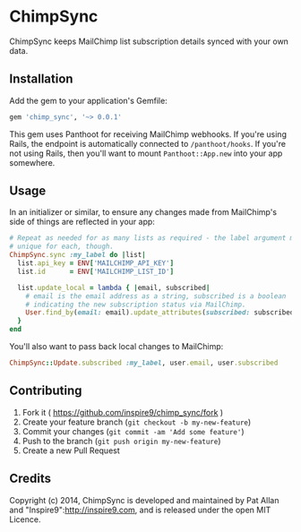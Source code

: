 # ChimpSync

ChimpSync keeps MailChimp list subscription details synced with your own data.

## Installation

Add the gem to your application's Gemfile:

```ruby
gem 'chimp_sync', '~> 0.0.1'
```

This gem uses Panthoot for receiving MailChimp webhooks. If you're using Rails, the endpoint is automatically connected to `/panthoot/hooks`. If you're not using Rails, then you'll want to mount `Panthoot::App.new` into your app somewhere.

## Usage

In an initializer or similar, to ensure any changes made from MailChimp's side of things are reflected in your app:

```ruby
# Repeat as needed for as many lists as required - the label argument must be
# unique for each, though.
ChimpSync.sync :my_label do |list|
  list.api_key = ENV['MAILCHIMP_API_KEY']
  list.id      = ENV['MAILCHIMP_LIST_ID']

  list.update_local = lambda { |email, subscribed|
    # email is the email address as a string, subscribed is a boolean
    # indicating the new subscription status via MailChimp.
    User.find_by(email: email).update_attributes(subscribed: subscribed)
  }
end
```

You'll also want to pass back local changes to MailChimp:

```ruby
ChimpSync::Update.subscribed :my_label, user.email, user.subscribed
```

## Contributing

1. Fork it ( https://github.com/inspire9/chimp_sync/fork )
2. Create your feature branch (`git checkout -b my-new-feature`)
3. Commit your changes (`git commit -am 'Add some feature'`)
4. Push to the branch (`git push origin my-new-feature`)
5. Create a new Pull Request

## Credits

Copyright (c) 2014, ChimpSync is developed and maintained by Pat Allan and "Inspire9":http://inspire9.com, and is released under the open MIT Licence.
